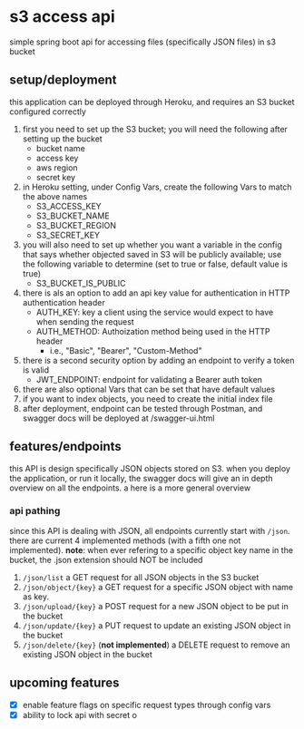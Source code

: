 # s3 access api #
simple spring boot api for accessing files (specifically JSON files) in s3 bucket

## setup/deployment ##
this application can be deployed through Heroku, and requires an S3 bucket configured correctly
1. first you need to set up the S3 bucket; you will need the following after setting up the bucket
    - bucket name
    - access key
    - aws region
    - secret key
1. in Heroku setting, under Config Vars, create the following Vars to match the above names
    - S3_ACCESS_KEY
    - S3_BUCKET_NAME
    - S3_BUCKET_REGION
    - S3_SECRET_KEY
1. you will also need to set up whether you want a variable in the config that says whether objected saved in S3 will be publicly available; use the following variable to determine (set to true or false, default value is true)
    - S3_BUCKET_IS_PUBLIC
1. there is als an option to add an api key value for authentication in HTTP authentication header
    - AUTH_KEY: key a client using the service would expect to have when sending the request
    - AUTH_METHOD: Authoization method being used in the HTTP header
      - i.e., "Basic", "Bearer", "Custom-Method"
1. there is a second security option by adding an endpoint to verify a token is valid
    - JWT_ENDPOINT: endpoint for validating a Bearer auth token
1. there are also optional Vars that can be set that have default values
1. if you want to index objects, you need to create the initial index file
1. after deployment, endpoint can be tested through Postman, and swagger docs will be deployed at /swagger-ui.html 

## features/endpoints ##
this API is design specifically JSON objects stored on S3. when you deploy the application, or run it locally, the swagger docs will give an in depth overview on all the endpoints. a here is a more general overview

### api pathing ###
since this API is dealing with JSON, all endpoints currently start with ```/json```. there are current 4 implemented methods (with a fifth one not implemented). __note__: when ever refering to a specific object key name in the bucket, the .json extension should NOT be included
1. ```/json/list``` a GET request for all JSON objects in the S3 bucket
1. ```/json/object/{key}``` a GET request for a specific JSON object with name as key.
1. ```/json/upload/{key}``` a POST request for a new JSON object to be put in the bucket
1. ```/json/update/{key}``` a PUT request to update an existing JSON object in the bucket
1. ```/json/delete/{key}``` (**not implemented**) a DELETE request to remove an existing JSON object in the bucket

## upcoming features ##
- [x] enable feature flags on specific request types through config vars
- [x] ability to lock api with secret
o
